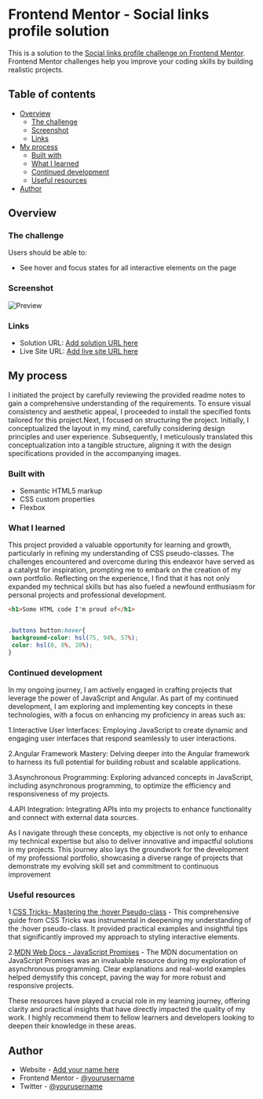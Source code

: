 # Frontend Mentor - Social links profile solution

This is a solution to the [Social links profile challenge on Frontend Mentor](https://www.frontendmentor.io/challenges/social-links-profile-UG32l9m6dQ). Frontend Mentor challenges help you improve your coding skills by building realistic projects. 

## Table of contents

- [Overview](#overview)
  - [The challenge](#the-challenge)
  - [Screenshot](#screenshot)
  - [Links](#links)
- [My process](#my-process)
  - [Built with](#built-with)
  - [What I learned](#what-i-learned)
  - [Continued development](#continued-development)
  - [Useful resources](#useful-resources)
- [Author](#author)


## Overview

### The challenge

Users should be able to:

- See hover and focus states for all interactive elements on the page

### Screenshot

![Preview](./screenshot.jpg)


### Links

- Solution URL: [Add solution URL here](https://your-solution-url.com)
- Live Site URL: [Add live site URL here](https://your-live-site-url.com)

## My process
I initiated the project by carefully reviewing the provided readme notes to gain a comprehensive understanding of the requirements. To ensure visual consistency and aesthetic appeal, I proceeded to install the specified fonts tailored for this project.Next, I focused on structuring the project. Initially, I conceptualized the layout in my mind, carefully considering design principles and user experience. Subsequently, I meticulously translated this conceptualization into a tangible structure, aligning it with the design specifications provided in the accompanying images.
### Built with

- Semantic HTML5 markup
- CSS custom properties
- Flexbox

### What I learned
This project provided a valuable opportunity for learning and growth, particularly in refining my understanding of CSS pseudo-classes. The challenges encountered and overcome during this endeavor have served as a catalyst for inspiration, prompting me to embark on the creation of my own portfolio. Reflecting on the experience, I find that it has not only expanded my technical skills but has also fueled a newfound enthusiasm for personal projects and professional development.

```html
<h1>Some HTML code I'm proud of</h1>
```
```css

.buttons button:hover{
 background-color: hsl(75, 94%, 57%);
 color: hsl(0, 0%, 20%);
}

```

### Continued development
In my ongoing journey, I am actively engaged in crafting projects that leverage the power of JavaScript and Angular. As part of my continued development, I am exploring and implementing key concepts in these technologies, with a focus on enhancing my proficiency in areas such as:

1.Interactive User Interfaces: Employing JavaScript to create dynamic and engaging user interfaces that respond seamlessly to user interactions.

2.Angular Framework Mastery: Delving deeper into the Angular framework to harness its full potential for building robust and scalable applications.

3.Asynchronous Programming: Exploring advanced concepts in JavaScript, including asynchronous programming, to optimize the efficiency and responsiveness of my projects.

4.API Integration: Integrating APIs into my projects to enhance functionality and connect with external data sources.

As I navigate through these concepts, my objective is not only to enhance my technical expertise but also to deliver innovative and impactful solutions in my projects. This journey also lays the groundwork for the development of my professional portfolio, showcasing a diverse range of projects that demonstrate my evolving skill set and commitment to continuous improvement


### Useful resources

1.[CSS Tricks- Mastering the :hover Pseudo-class](https://bootcamp.uxdesign.cc/8-essential-css-tricks-and-techniques-for-perfecting-your-website-beb84ee452bf) - This comprehensive guide from CSS Tricks was instrumental in deepening my understanding of the :hover pseudo-class. It provided practical examples and insightful tips that significantly improved my approach to styling interactive elements.

2.[MDN Web Docs - JavaScript Promises](https://developer.mozilla.org/en-US/docs/Web/JavaScript/Reference/Global_Objects/Promise) - The MDN documentation on JavaScript Promises was an invaluable resource during my exploration of asynchronous programming. Clear explanations and real-world examples helped demystify this concept, paving the way for more robust and responsive projects.

These resources have played a crucial role in my learning journey, offering clarity and practical insights that have directly impacted the quality of my work. I highly recommend them to fellow learners and developers looking to deepen their knowledge in these areas.

## Author

- Website - [Add your name here](https://www.your-site.com)
- Frontend Mentor - [@yourusername](https://www.frontendmentor.io/profile/yourusername)
- Twitter - [@yourusername](https://www.twitter.com/yourusername)
